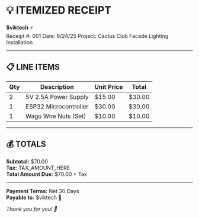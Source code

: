 # 💡 ITEMIZED RECEIPT

**$viktech** ⚡  
Receipt #: 001
Date: 8/24/25
Project: Cactus Club Facade Lighting Installation

---

## 📋 LINE ITEMS

| Qty | Description | Unit Price | Total |
|-----|-------------|------------|-------|
| 2 | 5V 2.5A Power Supply | $15.00 | $30.00 |
| 1 | ESP32 Microcontroller | $30.00 | $30.00 |
| 1 | Wago Wire Nuts (Set) | $10.00 | $10.00 |

---

## 💰 TOTALS

**Subtotal:** $70.00  
**Tax:** TAX_AMOUNT_HERE  
**Total Amount Due:** $70.00 + Tax

---

**Payment Terms:** Net 30 Days  
**Payable to:** $viktech 🏢  

*Thank you for you! 🤝*
